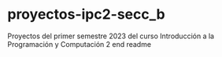# proyectos-ipc2-secc_b
Proyectos del primer semestre 2023 del curso Introducción a la Programación y Computación 2
end readme
